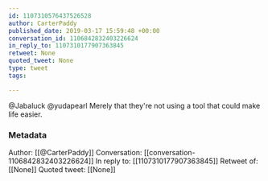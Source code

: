 ```yaml
---
id: 1107310576437526528
author: CarterPaddy
published_date: 2019-03-17 15:59:48 +00:00
conversation_id: 1106842832403226624
in_reply_to: 1107310177907363845
retweet: None
quoted_tweet: None
type: tweet
tags:

---
```


@Jabaluck @yudapearl Merely that they're not using a tool that could make life easier.

### Metadata

Author: [[@CarterPaddy]]
Conversation: [[conversation-1106842832403226624]]
In reply to: [[1107310177907363845]]
Retweet of: [[None]]
Quoted tweet: [[None]]
